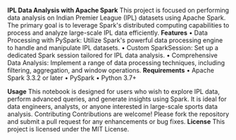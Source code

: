 **IPL Data Analysis with Apache Spark**
This project is focused on performing data analysis on Indian Premier League (IPL) datasets using Apache Spark. The primary goal is to leverage Spark's distributed computing capabilities to process and analyze large-scale IPL data efficiently.
**Features**
•	Data Processing with PySpark: Utilize Spark's powerful data processing engine to handle and manipulate IPL datasets.
•	Custom SparkSession: Set up a dedicated Spark session tailored for IPL data analysis.
•	Comprehensive Data Analysis: Implement a range of data processing techniques, including filtering, aggregation, and window operations.
**Requirements**
•	Apache Spark 3.3.2 or later
•	PySpark
•	Python 3.7+

**Usage**
This notebook is designed for users who wish to explore IPL data, perform advanced queries, and generate insights using Spark. It is ideal for data engineers, analysts, or anyone interested in large-scale sports data analysis.
Contributing
Contributions are welcome! Please fork the repository and submit a pull request for any enhancements or bug fixes.
**License**
This project is licensed under the MIT License.

